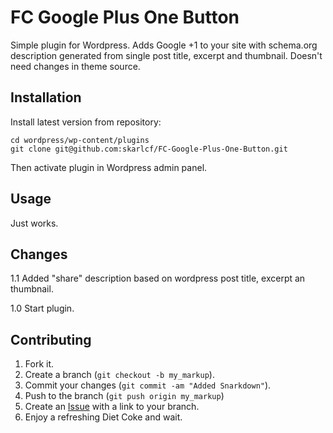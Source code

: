 FC Google Plus One Button
==============================

Simple plugin for Wordpress. Adds Google +1 to your site with schema.org description generated from single post title, excerpt and thumbnail. Doesn't need changes in theme source.

Installation
------------

Install latest version from repository:

    cd wordpress/wp-content/plugins
    git clone git@github.com:skarlcf/FC-Google-Plus-One-Button.git
    
Then activate plugin in Wordpress admin panel.

Usage
-----

Just works.

Changes
-------

1.1 Added "share" description based on wordpress post title, excerpt an thumbnail.

1.0 Start plugin.

Contributing
------------

1. Fork it.
2. Create a branch (`git checkout -b my_markup`).
3. Commit your changes (`git commit -am "Added Snarkdown"`).
4. Push to the branch (`git push origin my_markup`)
5. Create an [Issue][1] with a link to your branch.
6. Enjoy a refreshing Diet Coke and wait.


[1]: http://github.com/skarlcf/FC-Google-Plus-One-Button/issues